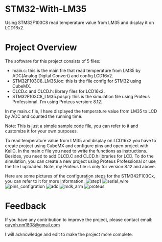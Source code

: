 # STM32-With-LM35
Using STM32F103C8 read temperature value from LM35 and display it on LCD16x2.
# Project Overview
The software for this project consists of 5 files:
* main.c: this is the main file that read temperature from LM35 by ADC(Analog Digital Convert) and config LCD16x2.
* STM32F103C8_LM35.ioc: this is the file config for STM32 using CubeMX.
* CLCD.c and CLCD.h: library files for LCD16x2.
* STM32F103C8_LM35.pdsprj: this is the simulation file using Proteus Professional. I'm using Proteus version: 8.12.

In my main.c file, I have displayed the temperature value from LM35 to LCD by ADC and counted the running time.

Note: This is just a simple sample code file, you can refer to it and customize it for your own purposes.

To read temperature value from LM35 and display on LCD16x2 you have to create project using CubeMX and configure pins and open project with KeilC.
In the main.c file you need to write the functions as instructions. Besides, you need to add CLCD.C and CLCD.h libraries for LCD.
To do the simulation, you can create a new project using Proteus Professional or use the file I uploaded. Note, my Proteus file is only for version 8.12 and above.

Here are some pictures of the configuration steps for the STM342F103Cx, you can refer to it for more information.
![step1](https://user-images.githubusercontent.com/131508098/236118061-d94da201-a745-4d3a-980c-34b9af911f9c.jpg)
![serial_wire](https://user-images.githubusercontent.com/131508098/236118098-dab49e9d-6be8-4bdb-a864-5c4391981936.jpg)
![pins_configration](https://user-images.githubusercontent.com/131508098/236118119-e9468dd2-546f-406a-beab-55fc9f786bf4.jpg)
![adc](https://user-images.githubusercontent.com/131508098/236118121-f570615e-3ab8-4bc6-a8a9-1f9f82c85361.jpg)
![mdk_arm](https://user-images.githubusercontent.com/131508098/236118133-117532f8-657e-49c8-8c5f-66d973e71c66.jpg)
![proteus](https://user-images.githubusercontent.com/131508098/236118140-cbf7c19c-f57b-4c3f-804c-ce8983b9d9cb.jpg)

# Feedback
If you have any contribution to improve the project, please contact email: quynh.nm1808@gmail.com

I will acknowledge and edit to make the project more complete.

